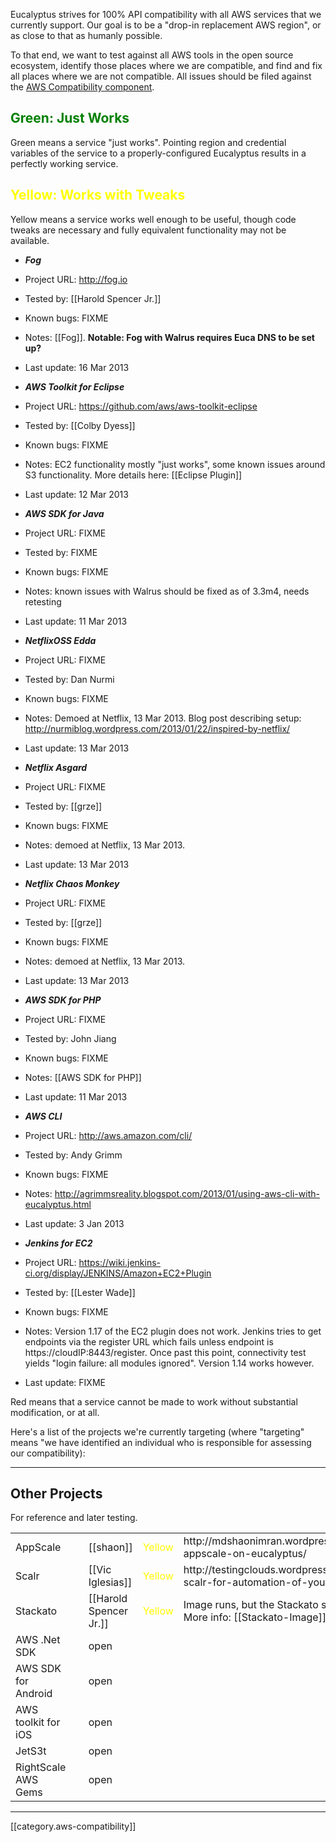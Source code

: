 Eucalyptus strives for 100% API compatibility with all AWS services that we currently support.  Our goal is to be a "drop-in replacement AWS region", or as close to that as humanly possible.

To that end, we want to test against all AWS tools in the open source ecosystem, identify those places where we are compatible, and find and fix all places where we are not compatible. All issues should be filed against the [AWS Compatibility component](https://eucalyptus.atlassian.net/browse/EUCA/component/10201).


## <font color="green">Green: Just Works</font>

Green means a service "just works". Pointing region and credential variables of the service to a properly-configured Eucalyptus results in a perfectly working service.

## <font background="black" color="yellow">Yellow: Works with Tweaks</font>

Yellow means a service works well enough to be useful, though code tweaks are necessary and fully equivalent functionality may not be available.

* _**Fog**_
 * Project URL: http://fog.io
 * Tested by: [[Harold Spencer Jr.]]
 * Known bugs: FIXME
 * Notes: [[Fog]]. **Notable: Fog with Walrus requires Euca DNS to be set up?**
 * Last update: 16 Mar 2013

* _**AWS Toolkit for Eclipse**_
 * Project URL: https://github.com/aws/aws-toolkit-eclipse
 * Tested by: [[Colby Dyess]]
 * Known bugs: FIXME
 * Notes: EC2 functionality mostly "just works", some known issues around S3 functionality. More details here: [[Eclipse Plugin]]
 * Last update: 12 Mar 2013

* _**AWS SDK for Java**_ 
 * Project URL: FIXME
 * Tested by: FIXME
 * Known bugs: FIXME
 * Notes: known issues with Walrus should be fixed as of 3.3m4, needs retesting
 * Last update: 11 Mar 2013

* _**NetflixOSS Edda**_
 * Project URL: FIXME
 * Tested by: Dan Nurmi
 * Known bugs: FIXME
 * Notes: Demoed at Netflix, 13 Mar 2013. Blog post describing setup: http://nurmiblog.wordpress.com/2013/01/22/inspired-by-netflix/
 * Last update: 13 Mar 2013

* _**Netflix Asgard**_
 * Project URL: FIXME
 * Tested by: [[grze]]
 * Known bugs: FIXME
 * Notes: demoed at Netflix, 13 Mar 2013.
 * Last update: 13 Mar 2013

* _**Netflix Chaos Monkey**_
 * Project URL: FIXME
 * Tested by: [[grze]]
 * Known bugs: FIXME
 * Notes: demoed at Netflix, 13 Mar 2013.
 * Last update: 13 Mar 2013

* _**AWS SDK for PHP**_
 * Project URL: FIXME
 * Tested by: John Jiang
 * Known bugs: FIXME
 * Notes: [[AWS SDK for PHP]]
 * Last update: 11 Mar 2013

* _**AWS CLI**_
 * Project URL: http://aws.amazon.com/cli/
 * Tested by: Andy Grimm
 * Known bugs: FIXME
 * Notes: http://agrimmsreality.blogspot.com/2013/01/using-aws-cli-with-eucalyptus.html
 * Last update: 3 Jan 2013

* _**Jenkins for EC2**_
 * Project URL: https://wiki.jenkins-ci.org/display/JENKINS/Amazon+EC2+Plugin
 * Tested by: [[Lester Wade]]
 * Known bugs: FIXME
 * Notes: Version 1.17 of the EC2 plugin does not work. Jenkins tries to get endpoints via the register URL which fails unless endpoint is https://cloudIP:8443/register. Once past this point, connectivity test yields "login failure: all modules ignored". Version 1.14 works however.
 * Last update: FIXME

Red means that a service cannot be made to work without substantial modification, or at all.

Here's a list of the projects we're currently targeting (where "targeting" means "we have identified an individual who is responsible for assessing our compatibility):

*****

## Other Projects

For reference and later testing.

<table>
  <tr><td>AppScale</td><td>&nbsp;</td><td>[[shaon]]</td><td><font color="yellow">Yellow</font></td><td>http://mdshaonimran.wordpress.com/2013/03/01/run-appscale-on-eucalyptus/</td></tr>
  <tr><td>Scalr</td><td>&nbsp;</td><td>[[Vic Iglesias]]</td><td><font color="yellow">Yellow</font></td><td>http://testingclouds.wordpress.com/2013/01/23/using-scalr-for-automation-of-your-eucalyptus-cloud/</td></tr>
  <tr><td>Stackato</td><td>&nbsp;</td><td>[[Harold Spencer Jr.]]</td><td><font color="yellow">Yellow</font></td><td>Image runs, but the Stackato services do not yet work. More info: [[Stackato-Image]]</td></tr>
  <tr><td>AWS .Net SDK</td><td>&nbsp;</td><td>open</td><td>&nbsp;</td><td>&nbsp;</td></tr>
  <tr><td>AWS SDK for Android</td><td>&nbsp;</td><td>open</td><td>&nbsp;</td><td>&nbsp;</td></tr>
  <tr><td>AWS toolkit for iOS</td><td>&nbsp;</td><td>open</td><td>&nbsp;</td><td>&nbsp;</td></tr>
  <tr><td>JetS3t</td><td>&nbsp;</td><td>open</td><td>&nbsp;</td><td>&nbsp;</td></tr>
  <tr><td>RightScale AWS Gems</td><td>&nbsp;</td><td>open</td><td>&nbsp;</td><td>&nbsp;</td></tr>
</table>

*****

[[category.aws-compatibility]]
